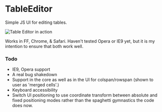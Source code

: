 TableEditor
===========

Simple JS UI for editing tables.

![Table Editor in action](http://cgiffard.com/github/table-editor/table-editor.png)

Works in FF, Chrome, & Safari. Haven't tested Opera or IE9 yet, but it is my
intention to ensure that both work well.

### Todo

*	IE9, Opera support
*	A real bug shakedown
*	Support in the core as well as in the UI for colspan/rowspan
	(shown to user as 'merged cells'.)
*	Keyboard accessibility
*	Switch UI positioning to use coordinate transform between absolute and fixed
	positioning modes rather than the spaghetti gymnastics the code does now.